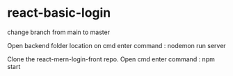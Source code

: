 # react-basic-login

change branch from main to master

Open backend folder location on cmd
enter command : nodemon run server

Clone the react-mern-login-front repo. Open cmd
enter command : npm start

